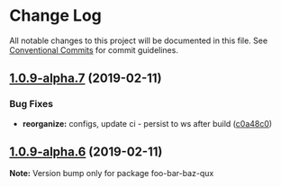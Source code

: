 # Change Log

All notable changes to this project will be documented in this file.
See [Conventional Commits](https://conventionalcommits.org) for commit guidelines.

## [1.0.9-alpha.7](https://github.com/tunnckoCore/hq/compare/foo-bar-baz-qux@1.0.9-alpha.6...foo-bar-baz-qux@1.0.9-alpha.7) (2019-02-11)


### Bug Fixes

* **reorganize:** configs, update ci - persist to ws after build ([c0a48c0](https://github.com/tunnckoCore/hq/commit/c0a48c0))





## [1.0.9-alpha.6](https://github.com/tunnckoCore/hq/compare/foo-bar-baz-qux@1.0.9-alpha.5...foo-bar-baz-qux@1.0.9-alpha.6) (2019-02-11)

**Note:** Version bump only for package foo-bar-baz-qux
